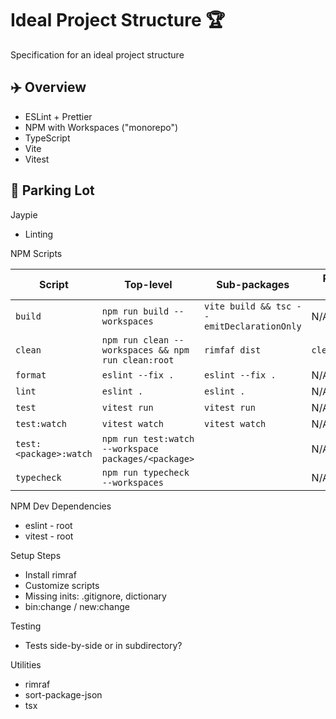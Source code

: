 # Ideal Project Structure 🏆

Specification for an ideal project structure

## ✈️ Overview

* ESLint + Prettier
* NPM with Workspaces ("monorepo")
* TypeScript
* Vite
* Vitest

## 🚦 Parking Lot

Jaypie

* Linting

NPM Scripts

| Script | Top-level | Sub-packages | Root-level |
| ------ | --------- | ------------ | ---------- |
| `build` | `npm run build --workspaces` | `vite build && tsc --emitDeclarationOnly` | N/A |
| `clean` | `npm run clean --workspaces && npm run clean:root` | `rimfaf dist` | `clean:root` |
| `format` | `eslint --fix .` | `eslint --fix .` | N/A |
| `lint` | `eslint .` | `eslint .` | N/A |
| `test` | `vitest run` | `vitest run` | N/A |
| `test:watch` | `vitest watch` | `vitest watch` | N/A |
| `test:<package>:watch` | `npm run test:watch --workspace packages/<package>` |  | N/A |
| `typecheck` | `npm run typecheck --workspaces` |  | N/A |

NPM Dev Dependencies

* eslint - root
* vitest - root

Setup Steps

* Install rimraf
* Customize scripts
* Missing inits: .gitignore, dictionary
* bin:change / new:change

Testing

* Tests side-by-side or in subdirectory?

Utilities

* rimraf
* sort-package-json
* tsx
